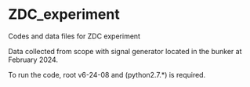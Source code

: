 # ZDC_experiment
Codes and data files for ZDC experiment

Data collected from scope with signal generator located in the bunker at February 2024. 

To run the code, root v6-24-08 and (python2.7.*) is required.
